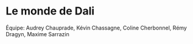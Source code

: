 Le monde de Dali
============================

Équipe: Audrey Chauprade, Kévin Chassagne, Coline Cherbonnel, Rémy Dragyn, Maxime Sarrazin
